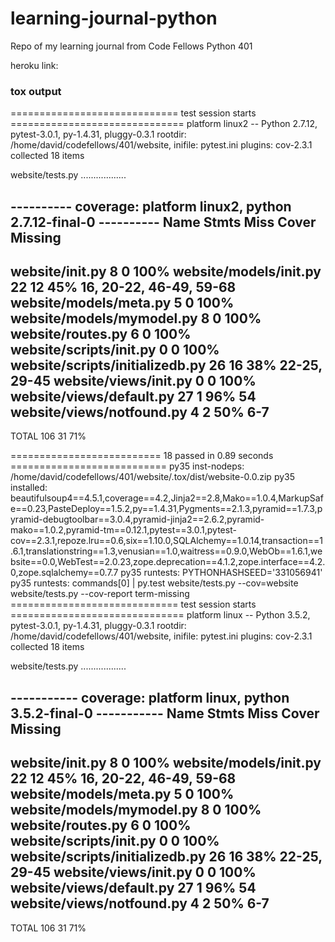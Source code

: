 # learning-journal-python
Repo of my learning journal from Code Fellows Python 401

heroku link:

### tox output
============================= test session starts ==============================
platform linux2 -- Python 2.7.12, pytest-3.0.1, py-1.4.31, pluggy-0.3.1
rootdir: /home/david/codefellows/401/website, inifile: pytest.ini
plugins: cov-2.3.1
collected 18 items

website/tests.py ..................

---------- coverage: platform linux2, python 2.7.12-final-0 ----------
Name                                   Stmts   Miss  Cover   Missing
--------------------------------------------------------------------
website/__init__.py                        8      0   100%
website/models/__init__.py                22     12    45%   16, 20-22, 46-49, 59-68
website/models/meta.py                     5      0   100%
website/models/mymodel.py                  8      0   100%
website/routes.py                          6      0   100%
website/scripts/__init__.py                0      0   100%
website/scripts/initializedb.py           26     16    38%   22-25, 29-45
website/views/__init__.py                  0      0   100%
website/views/default.py                  27      1    96%   54
website/views/notfound.py                  4      2    50%   6-7
--------------------------------------------------------------------
TOTAL                                    106     31    71%


========================== 18 passed in 0.89 seconds ===========================
py35 inst-nodeps: /home/david/codefellows/401/website/.tox/dist/website-0.0.zip
py35 installed: beautifulsoup4==4.5.1,coverage==4.2,Jinja2==2.8,Mako==1.0.4,MarkupSafe==0.23,PasteDeploy==1.5.2,py==1.4.31,Pygments==2.1.3,pyramid==1.7.3,pyramid-debugtoolbar==3.0.4,pyramid-jinja2==2.6.2,pyramid-mako==1.0.2,pyramid-tm==0.12.1,pytest==3.0.1,pytest-cov==2.3.1,repoze.lru==0.6,six==1.10.0,SQLAlchemy==1.0.14,transaction==1.6.1,translationstring==1.3,venusian==1.0,waitress==0.9.0,WebOb==1.6.1,website==0.0,WebTest==2.0.23,zope.deprecation==4.1.2,zope.interface==4.2.0,zope.sqlalchemy==0.7.7
py35 runtests: PYTHONHASHSEED='331056941'
py35 runtests: commands[0] | py.test website/tests.py --cov=website website/tests.py --cov-report term-missing
============================= test session starts ==============================
platform linux -- Python 3.5.2, pytest-3.0.1, py-1.4.31, pluggy-0.3.1
rootdir: /home/david/codefellows/401/website, inifile: pytest.ini
plugins: cov-2.3.1
collected 18 items

website/tests.py ..................

----------- coverage: platform linux, python 3.5.2-final-0 -----------
Name                                   Stmts   Miss  Cover   Missing
--------------------------------------------------------------------
website/__init__.py                        8      0   100%
website/models/__init__.py                22     12    45%   16, 20-22, 46-49, 59-68
website/models/meta.py                     5      0   100%
website/models/mymodel.py                  8      0   100%
website/routes.py                          6      0   100%
website/scripts/__init__.py                0      0   100%
website/scripts/initializedb.py           26     16    38%   22-25, 29-45
website/views/__init__.py                  0      0   100%
website/views/default.py                  27      1    96%   54
website/views/notfound.py                  4      2    50%   6-7
--------------------------------------------------------------------
TOTAL                                    106     31    71%

